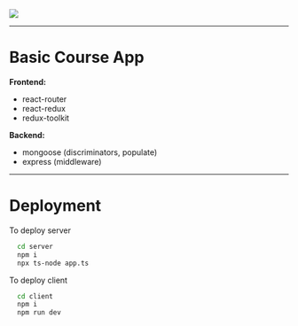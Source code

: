 <img src="https://i.imgur.com/8VlmLfD.png"/>

---
<h1>Basic Course App</h1>

<b>Frontend:</b>

- react-router
- react-redux
- redux-toolkit

<b>Backend:</b>

- mongoose (discriminators, populate)
- express (middleware)
---
<h1>Deployment</h1>

To deploy server

```bash
  cd server
  npm i
  npx ts-node app.ts
```

To deploy client

```bash
  cd client
  npm i
  npm run dev
```

